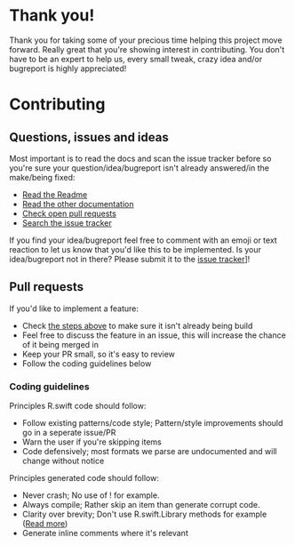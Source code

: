 # Thank you!

Thank you for taking some of your precious time helping this project move forward. Really great that you're showing interest in contributing. You don't have to be an expert to help us, every small tweak, crazy idea and/or bugreport is highly appreciated!

# Contributing

## Questions, issues and ideas

Most important is to read the docs and scan the issue tracker before so you're sure your question/idea/bugreport isn't already answered/in the make/being fixed:

- [Read the Readme](https://github.com/mac-cain13/R.swift/blob/master/Readme.md)
- [Read the other documentation](https://github.com/mac-cain13/R.swift/tree/master/Documentation)
- [Check open pull requests](https://github.com/mac-cain13/R.swift/pulls)
- [Search the issue tracker](https://github.com/mac-cain13/R.swift/issues)

If you find your idea/bugreport feel free to comment with an emoji or text reaction to let us know that you'd like this to be implemented. Is your idea/bugreport not in there? Please submit it to the [issue tracker](https://github.com/mac-cain13/R.swift/issues)]!

## Pull requests

If you'd like to implement a feature:

- Check [the steps above](#questions-issues-and-ideas) to make sure it isn't already being build
- Feel free to discuss the feature in an issue, this will increase the chance of it being merged in
- Keep your PR small, so it's easy to review
- Follow the coding guidelines below

### Coding guidelines

Principles R.swift code should follow:

- Follow existing patterns/code style; Pattern/style improvements should go in a seperate issue/PR
- Warn the user if you're skipping items
- Code defensively; most formats we parse are undocumented and will change without notice

Principles generated code should follow:

- Never crash; No use of ! for example.
- Always compile; Rather skip an item than generate corrupt code.
- Clarity over brevity; Don't use R.swift.Library methods for example ([Read more](https://github.com/mac-cain13/R.swift/issues/177))
- Generate inline comments where it's relevant
